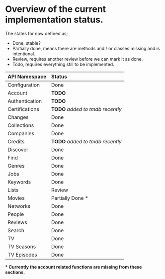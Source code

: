 Overview of the current implementation status.
==============

The states for now defined as;

- Done, stable?
- Partially done, means there are methods and / or classes missing and is intentional.
- Review, requires another review before we can mark it as done.
- Todo, requires everything still to be implemented.

| API Namespace          | Status      |
|------------------------|:------------|
| Configuration          | Done        |
| Account                | **TODO**    |
| Authentication         | **TODO**    |
| Certifications         | **TODO** _added to tmdb recently_        |
| Changes                | Done        |
| Collections            | Done        |
| Companies              | Done        |
| Credits                | **TODO** _added to tmdb recently_       |
| Discover               | Done        |
| Find                   | Done        |
| Genres                 | Done        |
| Jobs                   | Done        |
| Keywords               | Done        |
| Lists                  | Review |
| Movies                 | Partially Done * |
| Networks               | Done        |
| People                 | Done        |
| Reviews                | Done        |
| Search                 | Done        |
| TV                     | Done        |
| TV Seasons             | Done        |
| TV Episodes            | Done        |

__* Currently the account related functions are missing from these sections.__
